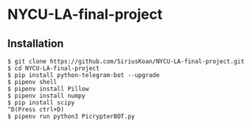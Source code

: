 # NYCU-LA-final-project

## Installation 
`$ git clone https://github.com/SiriusKoan/NYCU-LA-final-project.git`  
`$ cd NYCU-LA-final-project`  
`$ pip install python-telegram-bot --upgrade`  
`$ pipenv shell`  
`$ pipenv install Pillow`  
`$ pipenv install numpy`  
`$ pip install scipy`  
`^D(Press ctrl+D)`  
`$ pipenv run python3 PicrypterBOT.py`

